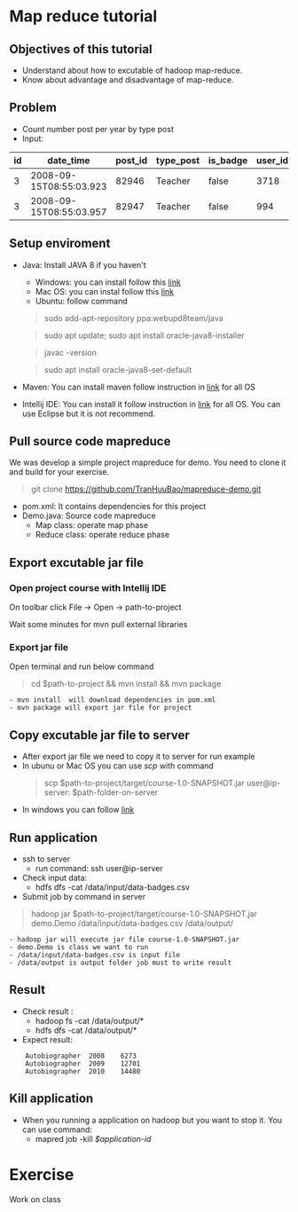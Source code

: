 # Map reduce tutorial 
## Objectives of this tutorial
- Understand about how to excutable of hadoop map-reduce.
- Know about advantage and disadvantage of map-reduce.
## Problem
- Count number post per year by type post
- Input:

| id |date_time  |post_id|type_post|is_badge|user_id|
|--|--|--|--|--|--
| 3 | 2008-09-15T08:55:03.923 |82946|Teacher|false|3718
|3|2008-09-15T08:55:03.957|82947|Teacher|false|994 



## Setup enviroment 
- Java: Install JAVA 8 if you haven't
	- Windows: you can install follow this [link](https://java.com/en/download/help/windows_manual_download.xml)
	- Mac OS: you can instal follow this [link](https://docs.oracle.com/javase/8/docs/technotes/guides/install/mac_jdk.html)
	- Ubuntu: follow command
	
	> sudo add-apt-repository ppa:webupd8team/java
	
	> sudo apt update; sudo apt install oracle-java8-installer
	
	> javac -version
	
	> sudo apt install oracle-java8-set-default
	
- Maven: You can install maven follow instruction in [link](https://www.baeldung.com/install-maven-on-windows-linux-mac) for all OS
- Intellij IDE: You can install it follow instruction in [link](https://www.jetbrains.com/help/idea/installation-guide.html) for all OS.
You can use Eclipse but it is not recommend.

## Pull source code mapreduce
We was develop a simple project mapreduce for demo. You need to clone it and build for your exercise.
> git clone https://github.com/TranHuuBao/mapreduce-demo.git 
- pom.xml: It contains dependencies for this project
- Demo.java:  Source code mapreduce 
	- Map class: operate map phase
	- Reduce class: operate reduce phase
## Export excutable jar file
### Open project course with Intellij IDE 
On toolbar click File -> Open -> path-to-project

Wait some minutes for mvn pull external libraries 

### Export jar file 
Open terminal and run below command 
> cd $path-to-project && mvn install && mvn package

	- mvn install  will download dependencies in pom.xml 
	- mvn package will export jar file for project
## Copy excutable jar file to server
- After export jar file we need to copy it to server for run example
- In ubunu or Mac OS you  can use *scp* with command
	>	scp $path-to-project/target/course-1.0-SNAPSHOT.jar user@ip-server: $path-folder-on-server 
- In windows you can follow [link](https://success.tanaza.com/s/article/How-to-use-SCP-command-on-Windows)
## Run application
- ssh to server
	- run command:  ssh user@ip-server
- Check input data:
	- hdfs dfs -cat /data/input/data-badges.csv
- Submit job by command in server
> hadoop jar $path-to-project/target/course-1.0-SNAPSHOT.jar demo.Demo /data/input/data-badges.csv /data/output/

	- hadoop jar will execute jar file course-1.0-SNAPSHOT.jar 
	- demo.Demo is class we want to run 
	- /data/input/data-badges.csv is input file
	- /data/output is output folder job must to write result

## Result
- Check result : 
	- hadoop fs -cat /data/output/* 
	- hdfs dfs -cat /data/output/*
- Expect result:
```
	Autobiographer	2008	6273
	Autobiographer	2009	12701
	Autobiographer	2010	14480 
```
## Kill application
- When you running a application on hadoop but you want to stop it. You can use command:
	 - mapred job -kill *$application-id*
# Exercise 
Work on class
